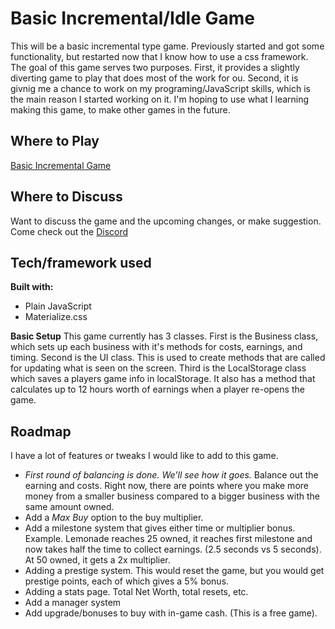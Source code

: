 # Basic Incremental/Idle Game
This will be a basic incremental type game.  Previously started and got some functionality, but restarted now that I know how to use a css framework. The goal of this game serves two purposes.  First, it provides a slightly diverting game to play that does most of the work for ou.  Second, it is givnig me a chance to work on my programing/JavaScript skills, which is the main reason I started working on it.  I'm hoping to use what I learning making this game, to make other games in the future. 

## Where to Play
[Basic Incremental Game](https://awillem.github.io/Basic-Incremental-3/)

## Where to Discuss
Want to discuss the game and the upcoming changes, or make suggestion.  Come check out the [Discord](https://discord.gg/5dE5Up)

## Tech/framework used
**Built with:**
+ Plain JavaScript 
+ Materialize.css

**Basic Setup**
This game currently has 3 classes.  First is the Business class, which sets up each business with it's methods for costs, earnings, and timing.  Second is the UI class.  This is used to create methods that are called for updating what is seen on the screen.  Third is the LocalStorage class which saves a players game info in localStorage.  It also has a method that calculates up to 12 hours worth of earnings when a player re-opens the game.

## Roadmap

I have a lot of features or tweaks I would like to add to this game. 

+ *First round of balancing is done.  We'll see how it goes.* Balance out the earning and costs.  Right now, there are points where you make more money from a smaller business compared to a bigger business with the same amount owned.
+ Add a *Max Buy* option to the buy multiplier.
+ Add a milestone system that gives either time or multiplier bonus.  Example.  Lemonade reaches 25 owned, it reaches first milestone and now takes half the time to collect earnings.  (2.5 seconds vs 5 seconds).  At 50 owned, it gets a 2x multiplier.  
+ Adding a prestige system.  This would reset the game, but you would get prestige points, each of which gives a 5% bonus. 
+ Adding a stats page. Total Net Worth, total resets, etc.
+ Add a manager system
+ Add upgrade/bonuses to buy with in-game cash.  (This is a free game).

